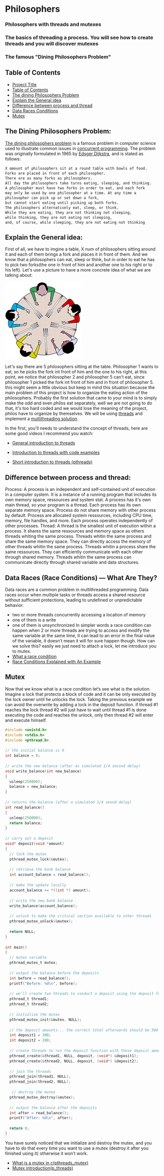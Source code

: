 # Philosophers

### Philosophers with threads and mutexes
### The basics of threading a process. You will see how to create threads and you will discover mutexes
### The famous "Dining Philosophers Problem"

## Table of Contents
- [Project Title](#philosophers)
- [Table of Contents](#table-of-contents)
- [The dining Philosophers Problem](#the-dining-philosophers-problem)
- [Explain the General idea](#explain-the-general-idea)
- [Difference between process and thread](#difference-between-process-and-thread)
- [Data Races Conditions](#data-races-race-conditions--what-are-they)
- [Mutex](#mutex)

## The Dining Philosophers Problem:
[The dining philosophers problem]((https://en.wikipedia.org/wiki/Dining_philosophers_problem)) is a famous problem in computer science used to illustrate common issues in [concurrent programming](https://en.wikipedia.org/wiki/Concurrency_(computer_science)). The problem was originally formulated in 1965 by [Edsger Dijkstra](https://en.wikipedia.org/wiki/Edsger_W._Dijkstra), and is stated as follows:

	X amount of philosophers sit at a round table with bowls of food.
	Forks are placed in front of each philosopher.
	There are as many forks as philosophers.
	All day the philosophers take turns eating, sleeping, and thinking.
	A philosopher must have two forks in order to eat, and each fork
	may only be used by one philosopher at a time. At any time a
	philosopher can pick up or set down a fork,
	but cannot start eating until picking up both forks.
	The philosophers alternatively eat, sleep, or think.
	While they are eating, they are not thinking not sleeping,
	while thinking, they are not eating not sleeping,
	and, of course, while sleeping, they are not eating not thinking

## Explain the General idea:
First of all, we have to imgine a table, X num of philosophers sitting around it and each of them brings a fork and places it in front of them. And we know that a philosophers can eat, sleep or think, but in order to eat he has to pick two forks(the one in front of him and another one to his right or to his left).
Let's use a picture to have a more concrete idea of what we are talking about:

![The dining philosopers problem](img/os-dining-philosophers-problem.gif)

Let's say there are 5 philosophers sitting at the table. Philosopher 1 wants to eat, so he picks the fork int front of him and the one to his right, at this point, we notice that philosopher 2 and philosopher 5 can't eat, since philosopher 1 picked the fork int front of him and in front of philosopher 5. this might seem a little obvious but keep in mind this situation because the main problem of this project is how to organize the eating action of the philosophers. Probably the first solution that came to your mind is to simply make the odd and even philos eat separately, well we are not going to do that, it's too hard coded and we would lose the meaning of the project, philos have to organize by themselves. We will be using [threads](https://en.wikipedia.org/wiki/Thread_(computing)) and implement a [multithreading solution](https://en.wikipedia.org/wiki/Multithreading_(computer_architecture)).

In the first, you'll needs to understand the concept of threads, here are some good videos I recommend you watch:

* [General introduction to threads](https://www.youtube.com/watch?v=LOfGJcVnvAk)

* [Introduction to threads with code examples](https://www.youtube.com/watch?v=ldJ8WGZVXZk)

* [Short introduction to threads (pthreads)](https://www.youtube.com/watch?v=d9s_d28yJq0&list=PLfqABt5AS4FmuQf70psXrsMLEDQXNkLq2)

## Difference between process and thread:
Process: A process is an independent and self-contained unit of execution in a computer system. It is a instance of a running program that includes its own memory space, ressources and system stat. A process has it's own main thread, so your program is a thread. Each process has its own separate memory space. Process do not share memory with other process by default. Process are allocated system ressources, including CPU time, memory, file handles, and more. Each process operates independently of other processes.
Thread: A thread is the smallest unit of execution within a process. It shares the same ressources and memory space as others threads whiting the same process. Threads whitin the same process and share the same memory space. They can directly access the memory of other threads whitin the same process. Threads whitin a process share the same ressources. They can efficiently communicate with each other through shared memory. Threads whitin the same process can communicate directly through shared variable and data structures.

## Data Races (Race Conditions) — What Are They?
Data races are a common problem in multithreaded programming. Data races occur when multiple tasks or threads access a shared resource without sufficient protections, leading to undefined or unpredictable behavior.
* two or more threads concurrently accessing a location of memory
* one of them is a write
* one of them is unsynchronized
In simpler words a race condition can happen when 2 or more threads are trying to access and modify the same variable at the same time, it can lead to an error in the final value of the variable, it doesn’t mean it will for sure happen though.
How can we solve this? easily we just need to attach a lock, let me introduce you to mutex.
* [What a race condition](https://www.youtube.com/watch?v=FY9livorrJI&list=PLfqABt5AS4FmuQf70psXrsMLEDQXNkLq2&index=3&ab_channel=CodeVault)
* [Race Conditions Explained with An Example](https://www.youtube.com/watch?v=K1aoimUYTK8&ab_channel=PortfolioCourses)

## Mutex

Now that we know what is a race condition let’s see what is the solution.
Imagine a lock that protects a block of code and it can be only executed by the lock owner until he unlocks the lock. Taking the previous example we can avoid the overwrite by adding a lock in the deposit function. if thread #1 reaches the lock thread #2 will just have to wait until thread #1 is done executing the code and reaches the unlock, only then thread #2 will enter and execute himself.
```c
#include <unistd.h>
#include <stdio.h>
#include <pthread.h>

// the initial balance is 0
int balance = 0;

// write the new balance (after as simulated 1/4 second delay)
void write_balance(int new_balance)
{
  usleep(250000);
  balance = new_balance;
}

// returns the balance (after a simulated 1/4 seond delay)
int read_balance()
{
  usleep(250000);
  return balance;
}

// carry out a deposit
void* deposit(void *amount)
{
  // lock the mutex
  pthread_mutex_lock(&mutex);

  // retrieve the bank balance
  int account_balance = read_balance();

  // make the update locally
  account_balance += *((int *) amount);

  // write the new bank balance
  write_balance(account_balance);

  // unlock to make the critical section available to other threads
  pthread_mutex_unlock(&mutex);

  return NULL;
}

int main()
{
  // mutex variable
  pthread_mutex_t mutex;

  // output the balance before the deposits
  int before = read_balance();
  printf("Before: %d\n", before);

  // we'll create two threads to conduct a deposit using the deposit function
  pthread_t thread1;
  pthread_t thread2;

  // initialize the mutex
  pthread_mutex_init(&mutex, NULL);

  // the deposit amounts... the correct total afterwards should be 500
  int deposit1 = 300;
  int deposit2 = 200;

  // create threads to run the deposit function with these deposit amounts
  pthread_create(&thread1, NULL, deposit, (void*) &deposit1);
  pthread_create(&thread2, NULL, deposit, (void*) &deposit2);

  // join the threads
  pthread_join(thread1, NULL);
  pthread_join(thread2, NULL);

   // destroy the mutex
  pthread_mutex_destroy(&mutex);

  // output the balance after the deposits
  int after = read_balance();
  printf("After: %d\n", after);

  return 0;
}
```
You have surely noticed that we initialize and destroy the mutex, and you have to do that every time you want to use a mutex (destroy it after you finished using it) otherwise it won’t work.
* [What is a mutex in c(pthreads_mutex)](https://www.youtube.com/watch?v=oq29KUy29iQ&list=PLfqABt5AS4FmuQf70psXrsMLEDQXNkLq2&index=5&ab_channel=CodeVault)
* [Mutex introduction(p_threads)](https://www.youtube.com/watch?v=raLCgPK-Igc&t=424s&ab_channel=PortfolioCourses)